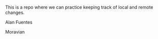 This is a repo where we can practice keeping track of local and remote 
changes.

Alan Fuentes


Moravian

